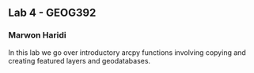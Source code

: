 ## Lab 4 - GEOG392
### Marwon Haridi
In this lab we go over introductory arcpy functions involving copying and creating featured layers and geodatabases.
